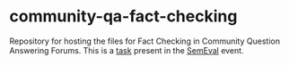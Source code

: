 # community-qa-fact-checking

Repository for hosting the files for Fact Checking in Community Question Answering Forums. This is a [task](https://competitions.codalab.org/competitions/20022) present in the [SemEval](http://alt.qcri.org/semeval2019/index.php?id=tasks) event.
